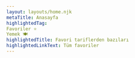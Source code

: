 ```yaml
---
layout: layouts/home.njk
metaTitle: Anasayfa
highlightedTag: 
Favoriler ⭐
Yemek 🍽️
highlightedTitle: Favori tariflerden bazıları
highlightedLinkText: Tüm favoriler
---
```

